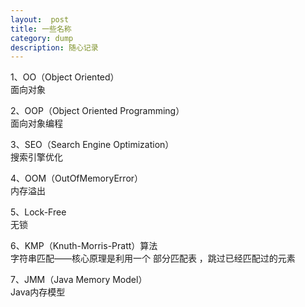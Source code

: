 ```yaml
---
layout:  post
title: 一些名称
category: dump
description: 随心记录
---
```


1、OO（Object Oriented）  
面向对象

2、OOP（Object Oriented Programming）  
面向对象编程

3、SEO（Search Engine Optimization）  
搜索引擎优化

4、OOM（OutOfMemoryError）  
内存溢出

5、Lock-Free  
无锁

6、KMP（Knuth-Morris-Pratt）算法  
字符串匹配——核心原理是利用一个 部分匹配表 ，跳过已经匹配过的元素

7、JMM（Java Memory Model）  
Java内存模型
